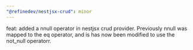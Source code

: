 ```yaml
---
"@refinedev/nestjsx-crud": minor
---
```


feat: added a nnull operator in nestjsx crud provider. Previously nnull was mapped to the eq operator, and is has now been modified to use the not_null operatorr.
